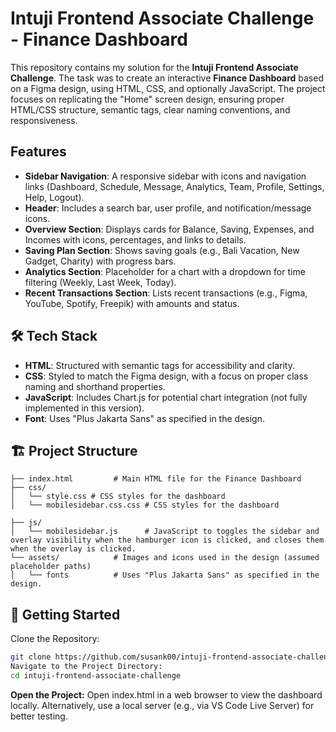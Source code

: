 # Intuji Frontend Associate Challenge - Finance Dashboard

This repository contains my solution for the **Intuji Frontend Associate Challenge**. The task was to create an interactive **Finance Dashboard** based on a Figma design, using HTML, CSS, and optionally JavaScript. The project focuses on replicating the "Home" screen design, ensuring proper HTML/CSS structure, semantic tags, clear naming conventions, and responsiveness.

## Features

- **Sidebar Navigation**: A responsive sidebar with icons and navigation links (Dashboard, Schedule, Message, Analytics, Team, Profile, Settings, Help, Logout).
- **Header**: Includes a search bar, user profile, and notification/message icons.
- **Overview Section**: Displays cards for Balance, Saving, Expenses, and Incomes with icons, percentages, and links to details.
- **Saving Plan Section**: Shows saving goals (e.g., Bali Vacation, New Gadget, Charity) with progress bars.
- **Analytics Section**: Placeholder for a chart with a dropdown for time filtering (Weekly, Last Week, Today).
- **Recent Transactions Section**: Lists recent transactions (e.g., Figma, YouTube, Spotify, Freepik) with amounts and status.

## 🛠️ Tech Stack

- **HTML**: Structured with semantic tags for accessibility and clarity.
- **CSS**: Styled to match the Figma design, with a focus on proper class naming and shorthand properties.
- **JavaScript**: Includes Chart.js for potential chart integration (not fully implemented in this version).
- **Font**: Uses "Plus Jakarta Sans" as specified in the design.

## 🏗️ Project Structure

```
├── index.html         # Main HTML file for the Finance Dashboard
├── css/
│   └── style.css # CSS styles for the dashboard
│   └── mobilesidebar.css.css # CSS styles for the dashboard

├── js/
│   └── mobilesidebar.js      # JavaScript to toggles the sidebar and overlay visibility when the hamburger icon is clicked, and closes them when the overlay is clicked.
└── assets/            # Images and icons used in the design (assumed placeholder paths)
│   └── fonts          # Uses "Plus Jakarta Sans" as specified in the design.
```
## 🚀 Getting Started
Clone the Repository:
```bash
git clone https://github.com/susank00/intuji-frontend-associate-challenge.git
Navigate to the Project Directory:
cd intuji-frontend-associate-challenge
```
**Open the Project:**
Open index.html in a web browser to view the dashboard locally.
Alternatively, use a local server (e.g., via VS Code Live Server) for better testing.
